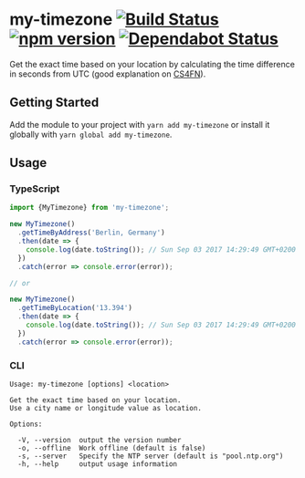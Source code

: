 # my-timezone [![Build Status](https://github.com/ffflorian/my-timezone/workflows/Build/badge.svg)](https://github.com/ffflorian/my-timezone/actions/) [![npm version](https://img.shields.io/npm/v/my-timezone.svg?style=flat)](https://www.npmjs.com/package/my-timezone) [![Dependabot Status](https://api.dependabot.com/badges/status?host=github&repo=ffflorian/my-timezone)](https://dependabot.com)

Get the exact time based on your location by calculating the time difference in seconds from UTC (good explanation on [CS4FN](http://www.cs4fn.org/mobile/owntimezone.php)).

## Getting Started

Add the module to your project with `yarn add my-timezone` or install it globally with `yarn global add my-timezone`.

## Usage

### TypeScript

```ts
import {MyTimezone} from 'my-timezone';

new MyTimezone()
  .getTimeByAddress('Berlin, Germany')
  .then(date => {
    console.log(date.toString()); // Sun Sep 03 2017 14:29:49 GMT+0200
  })
  .catch(error => console.error(error));

// or

new MyTimezone()
  .getTimeByLocation('13.394')
  .then(date => {
    console.log(date.toString()); // Sun Sep 03 2017 14:29:49 GMT+0200
  })
  .catch(error => console.error(error));
```

### CLI

```
Usage: my-timezone [options] <location>

Get the exact time based on your location.
Use a city name or longitude value as location.

Options:

  -V, --version  output the version number
  -o, --offline  Work offline (default is false)
  -s, --server   Specify the NTP server (default is "pool.ntp.org")
  -h, --help     output usage information
```
